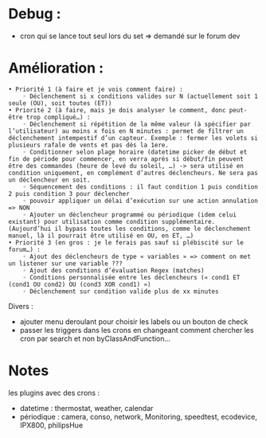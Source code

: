 # Debug :
  - cron qui se lance tout seul lors du set => demandé sur le forum dev

# Amélioration :

    • Priorité 1 (à faire et je vois comment faire) :
        ◦ Déclenchement si x conditions valides sur N (actuellement soit 1 seule (OU), soit toutes (ET))
    • Priorité 2 (à faire, mais je dois analyser le comment, donc peut-être trop compliqué…) :
        ◦ Déclenchement si répétition de la même valeur (à spécifier par l’utilisateur) au moins x fois en N minutes : permet de filtrer un déclenchement intempestif d’un capteur. Exemple : fermer les volets si plusieurs rafale de vents et pas dès la 1ere.
        ◦ Conditionner selon plage horaire (datetime picker de début et fin de période pour commencer, en verra après si début/fin peuvent être des commandes (heure de levé du soleil, …) -> sera utilisé en condition uniquement, en complément d’autres déclencheurs. Ne sera pas un déclencheur en soit.
        ◦ Séquencement des conditions : il faut condition 1 puis condition 2 puis condition 3 pour déclencher
        ◦ pouvoir appliquer un délai d’exécution sur une action annulation => NON
        ◦ Ajouter un déclencheur programmé ou périodique (idem celui existant) pour utilisation comme condition supplémentaire. (Aujourd’hui il bypass toutes les conditions, comme le déclenchement manuel, là il pourrait être utilisé en OU, en ET, …)
    • Priorité 3 (en gros : je le ferais pas sauf si plébiscité sur le forum…) :
        ◦ Ajout des déclencheurs de type « variables » => comment on met un listener sur une variable ???
        ◦ Ajout des conditions d’évaluation Regex (matches)
        ◦ Conditions personnalisée entre les déclencheurs (« cond1 ET (cond1 OU cond2) OU (cond3 XOR cond1) »)
        ◦ Déclenchement sur condition valide plus de xx minutes

Divers :
  - ajouter menu deroulant pour choisir les labels ou un bouton de check
  - passer les triggers dans les crons en changeant comment chercher les cron par search et non byClassAndFunction...

# Notes
les plugins avec des crons :
- datetime : thermostat, weather, calendar
- périodique : camera, conso, network, Monitoring, speedtest, ecodevice, IPX800, philipsHue
